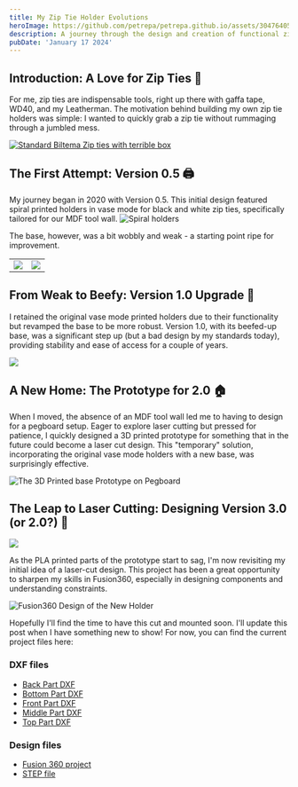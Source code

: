 ```yaml
---
title: My Zip Tie Holder Evolutions
heroImage: https://github.com/petrepa/petrepa.github.io/assets/30476405/02786f6d-b88c-4b2f-8e28-26aa78010f9a
description: A journey through the design and creation of functional zip tie holders.
pubDate: 'January 17 2024'
---
```


## Introduction: A Love for Zip Ties 🚀

For me, zip ties are indispensable tools, right up there with gaffa tape, WD40, and my Leatherman. The motivation behind building my own zip tie holders was simple: I wanted to quickly grab a zip tie without rummaging through a jumbled mess. 

[![Standard Biltema Zip ties with terrible box](https://productimages.biltema.com/v1/image/imagebyfilename/62-738_xl_1.jpg)](https://www.biltema.no/bil---mc/elektrisk-anlegg/strips/stripssett-700-stk-2000046042)

## The First Attempt: Version 0.5 🖨️

My journey began in 2020 with Version 0.5. This initial design featured spiral printed holders in vase mode for black and white zip ties, specifically tailored for our MDF tool wall. 
![Spiral holders](https://github.com/petrepa/petrepa.github.io/assets/30476405/a2404e15-5286-4db1-b89e-cf0bf0dc5ad0)

The base, however, was a bit wobbly and weak - a starting point ripe for improvement.

|  |  |
|--|--|
|![](https://github.com/petrepa/petrepa.github.io/assets/30476405/5efa34b1-d135-419d-b42e-9dfff6551c95) | ![](https://github.com/petrepa/petrepa.github.io/assets/30476405/ef817fdf-c5ab-4e4b-8f22-0f2c18b8f1de) |


## From Weak to Beefy: Version 1.0 Upgrade 🔩

I retained the original vase mode printed holders due to their functionality but revamped the base to be more robust. Version 1.0, with its beefed-up base, was a significant step up (but a bad design by my standards today), providing stability and ease of access for a couple of years.

![](https://github.com/petrepa/petrepa.github.io/assets/30476405/87ec8364-114a-46ee-9a42-8511a76ce221)

## A New Home: The Prototype for 2.0 🏠

When I moved, the absence of an MDF tool wall led me to having to design for a pegboard setup. Eager to explore laser cutting but pressed for patience, I quickly designed a 3D printed prototype for something that in the future could become a laser cut design. This "temporary" solution, incorporating the original vase mode holders with a new base, was surprisingly effective.

![The 3D Printed base Prototype on Pegboard](https://github.com/petrepa/petrepa.github.io/assets/30476405/ba657275-d740-4782-bdf9-b4a52f10b677)


## The Leap to Laser Cutting: Designing Version 3.0 (or 2.0?) 🌟

![](https://github.com/petrepa/petrepa.github.io/assets/30476405/fa3676cf-a571-4c6b-9513-2c4727ce59bb)

As the PLA printed parts of the prototype start to sag, I'm now revisiting my initial idea of a laser-cut design. This project has been a great opportunity to sharpen my skills in Fusion360, especially in designing components and understanding constraints.

![Fusion360 Design of the New Holder](https://github.com/petrepa/petrepa.github.io/assets/30476405/3f1a5a99-59c3-44b9-a713-d544a991a8ec)

Hopefully I'll find the time to have this cut and mounted soon. I'll update this post when I have something new to show!
For now, you can find the current project files here:

### DXF files
- [Back Part DXF](https://github.com/petrepa/petrepa.github.io/blob/zip-tie-holder/public/zip-tie-holder/ZPTBHLCV%20Back%20Part.dxf)
- [Bottom Part DXF](https://github.com/petrepa/petrepa.github.io/blob/zip-tie-holder/public/zip-tie-holder/ZPTBHLCV%20Bottom%20Part.dxf)
- [Front Part DXF](https://github.com/petrepa/petrepa.github.io/blob/zip-tie-holder/public/zip-tie-holder/ZPTBHLCV%20Front%20Part.dxf)
- [Middle Part DXF](https://github.com/petrepa/petrepa.github.io/blob/zip-tie-holder/public/zip-tie-holder/ZPTBHLCV%20Middle%20Part.dxf)
- [Top Part DXF](https://github.com/petrepa/petrepa.github.io/blob/zip-tie-holder/public/zip-tie-holder/ZPTBHLCV%20Top%20Part.dxf)

### Design files
- [Fusion 360 project](https://github.com/petrepa/petrepa.github.io/blob/zip-tie-holder/public/zip-tie-holder/Zip%20Ties%20Peg%20Board%20Holder%20Laser%20Cut%20Version%20v5.f3d)
- [STEP file](https://github.com/petrepa/petrepa.github.io/blob/zip-tie-holder/public/zip-tie-holder/Zip%20Ties%20Peg%20Board%20Holder%20Laser%20Cut%20Version%20v5.step)
